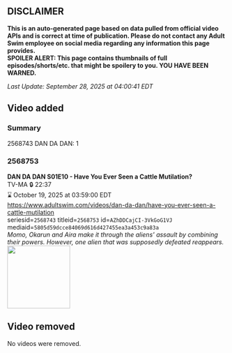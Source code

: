 ## DISCLAIMER
**This is an auto-generated page based on data pulled from official video APIs and is correct at time of publication. Please do not contact any Adult Swim employee on social media regarding any information this page provides.**  
**SPOILER ALERT: This page contains thumbnails of full episodes/shorts/etc. that might be spoilery to you. YOU HAVE BEEN WARNED.**  

_Last Update: September 28, 2025 at 04:00:41 EDT_
## Video added
### Summary
2568743 DAN DA DAN: 1  
### 2568753
**DAN DA DAN S01E10 - Have You Ever Seen a Cattle Mutilation?**  
TV-MA 🔒 22:37  
⌛ October 19, 2025 at 03:59:00 EDT  
https://www.adultswim.com/videos/dan-da-dan/have-you-ever-seen-a-cattle-mutilation  
seriesid=`2568743` titleid=`2568753` id=`AZhDDCajCI-3VkGoG1VJ` mediaid=`5805d59dcce84069d616d427455ea3a453c9a83a`  
_Momo, Okarun and Aira make it through the aliens' assault by combining their powers. However, one alien that was supposedly defeated reappears._  
<a href="https://media.cdn.adultswim.com/uploads/20250725/thumbnails/2_25725152573-Ep10_Still_0113.png"><img src="https://media.cdn.adultswim.com/uploads/20250725/thumbnails/2_25725152573-Ep10_Still_0113.png" height="144px" /></a>
## Video removed
No videos were removed.  
